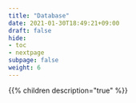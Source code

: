 ```yaml
---
title: "Database"
date: 2021-01-30T18:49:21+09:00
draft: false
hide:
- toc
- nextpage
subpage: false
weight: 6
---
```


<!--more-->

{{% children description="true"   %}}